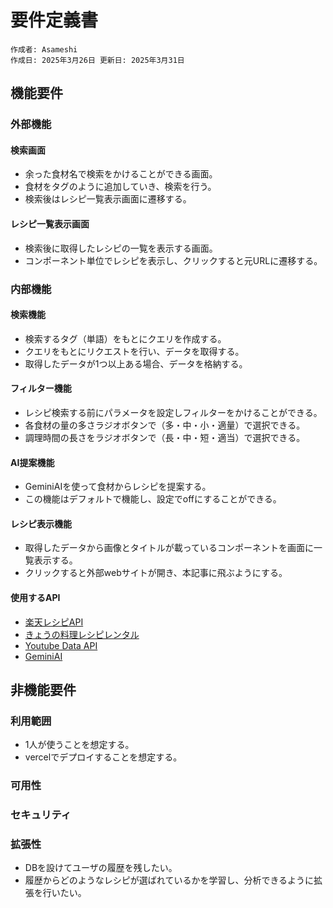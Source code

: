 # 要件定義書

```
作成者: Asameshi
作成日: 2025年3月26日 更新日: 2025年3月31日
```

## 機能要件

### 外部機能

#### 検索画面
- 余った食材名で検索をかけることができる画面。
- 食材をタグのように追加していき、検索を行う。
- 検索後はレシピ一覧表示画面に遷移する。

#### レシピ一覧表示画面
- 検索後に取得したレシピの一覧を表示する画面。
- コンポーネント単位でレシピを表示し、クリックすると元URLに遷移する。

### 内部機能

#### 検索機能
- 検索するタグ（単語）をもとにクエリを作成する。
- クエリをもとにリクエストを行い、データを取得する。
- 取得したデータが1つ以上ある場合、データを格納する。

#### フィルター機能
- レシピ検索する前にパラメータを設定しフィルターをかけることができる。
- 各食材の量の多さラジオボタンで（多・中・小・適量）で選択できる。
- 調理時間の長さをラジオボタンで（長・中・短・適当）で選択できる。

#### AI提案機能
- GeminiAIを使って食材からレシピを提案する。
- この機能はデフォルトで機能し、設定でoffにすることができる。

#### レシピ表示機能
- 取得したデータから画像とタイトルが載っているコンポーネントを画面に一覧表示する。
- クリックすると外部webサイトが開き、本記事に飛ぶようにする。

#### 使用するAPI
- [楽天レシピAPI](https://webservice.rakuten.co.jp/documentation/recipe-category-list)
- [きょうの料理レシピレンタル](https://www.nhk-ed.co.jp/business/digital/ryouri/)
- [Youtube Data API](https://developers.google.com/youtube/v3/docs?hl=ja)
- [GeminiAI](https://gemini.google.com/app)

## 非機能要件

### 利用範囲
- 1人が使うことを想定する。
- vercelでデプロイすることを想定する。

### 可用性
### セキュリティ
### 拡張性
- DBを設けてユーザの履歴を残したい。
- 履歴からどのようなレシピが選ばれているかを学習し、分析できるように拡張を行いたい。